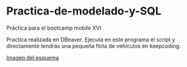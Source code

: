 # Practica-de-modelado-y-SQL

Práctica para el bootcamp  mobile XVI

Practica realizada en DBeaver. Ejecuta en este programa el script y directamente tendrás una pequeña flota de vehículos en keepcoding.

[Imagen del esquema](https://github.com/Pablomarke/GitImages/blob/main/Captura%20de%20pantalla%202023-09-16%20a%20las%2013.32.32.png)
